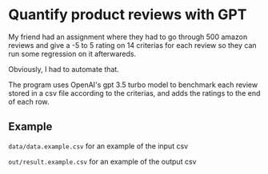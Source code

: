 # Quantify product reviews with GPT
My friend had an assignment where they had to go through 500 amazon reviews and give a -5 to 5 rating on 14 criterias for each review so they can run some regression on it afterwareds.

Obviously, I had to automate that.

The program uses OpenAI's gpt 3.5 turbo model to benchmark each review stored in a csv file according to the criterias, and adds the ratings to the end of each row.

## Example
```data/data.example.csv``` for an example of the input csv

```out/result.example.csv``` for an example of the output csv
